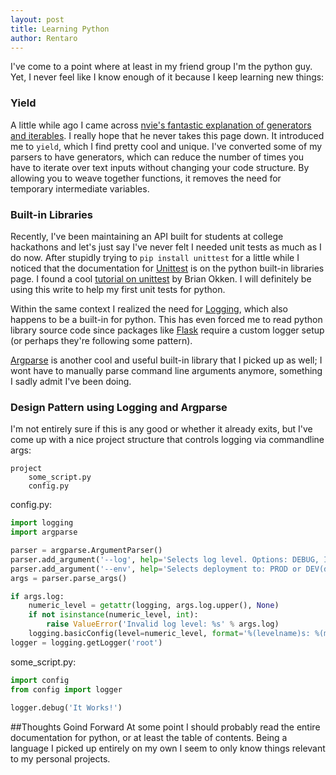 ```yaml
---
layout: post
title: Learning Python
author: Rentaro
---
```


I've come to a point where at least in my friend group I'm the python guy. Yet, I never feel like I know enough of it because I keep learning new things:

### Yield
A little while ago I came across [nvie's fantastic explanation of generators and iterables](http://nvie.com/posts/iterators-vs-generators/). I really hope that he never takes this page down. It introduced me to `yield`, which I find pretty cool and unique. I've converted some of my parsers to have generators, which can reduce the number of times you have to iterate over text inputs without changing your code structure. By allowing you to weave together functions, it removes the need for temporary intermediate variables.

### Built-in Libraries
Recently, I've been maintaining an API built for students at college hackathons and let's just say I've never felt I needed unit tests as much as I do now. After stupidly trying to `pip install unittest` for a little while I noticed that the documentation for [Unittest](https://docs.python.org/3.4/library/unittest.html) is on the python built-in libraries page. I found a cool [tutorial on unittest](http://pythontesting.net/framework/unittest/unittest-introduction/) by Brian Okken. I will definitely be using this write to help my first unit tests for python.

Within the same context I realized the need for [Logging](https://docs.python.org/3.4/library/logging.html), which also happens to be a built-in for python. This has even forced me to read python library source code since packages like [Flask](http://flask.pocoo.org/) require a custom logger setup (or perhaps they're following some pattern).

[Argparse](https://docs.python.org/3.4/library/argparse.html#module-argparse) is another cool and useful built-in library that I picked up as well; I wont have to manually parse command line arguments anymore, something I sadly admit I've been doing.

### Design Pattern using Logging and Argparse
I'm not entirely sure if this is any good or whether it already exits, but I've come up with a nice project structure that controls logging via commandline args:

```
project
    some_script.py
    config.py
```

config.py:

```python
import logging
import argparse

parser = argparse.ArgumentParser()
parser.add_argument('--log', help='Selects log level. Options: DEBUG, INFO, WARNING, ERROR, CRITICAL')
parser.add_argument('--env', help='Selects deployment to: PROD or DEV(default)')
args = parser.parse_args()

if args.log:
	numeric_level = getattr(logging, args.log.upper(), None)
	if not isinstance(numeric_level, int):
	    raise ValueError('Invalid log level: %s' % args.log)
	logging.basicConfig(level=numeric_level, format='%(levelname)s: %(message)s')
logger = logging.getLogger('root')

```
some_script.py:

```python
import config
from config import logger
  
logger.debug('It Works!')
```

##Thoughts Goind Forward
At some point I should probably read the entire documentation for python, or at least the table of contents. Being a language I picked up entirely on my own I seem to only know things relevant to my personal projects.
